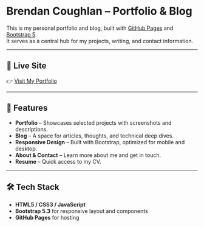 # Brendan Coughlan – Portfolio & Blog

This is my personal portfolio and blog, built with [GitHub Pages](https://pages.github.com/) and [Bootstrap 5](https://getbootstrap.com/).  
It serves as a central hub for my projects, writing, and contact information.

---

## 🚀 Live Site
👉 [Visit My Portfolio](https://brendan-coughlan.github.io/)

---

## 📂 Features
- **Portfolio** – Showcases selected projects with screenshots and descriptions.  
- **Blog** – A space for articles, thoughts, and technical deep dives.  
- **Responsive Design** – Built with Bootstrap, optimized for mobile and desktop.  
- **About & Contact** – Learn more about me and get in touch.  
- **Resume** – Quick access to my CV.  

---

## 🛠️ Tech Stack
- **HTML5 / CSS3 / JavaScript**
- **Bootstrap 5.3** for responsive layout and components
- **GitHub Pages** for hosting